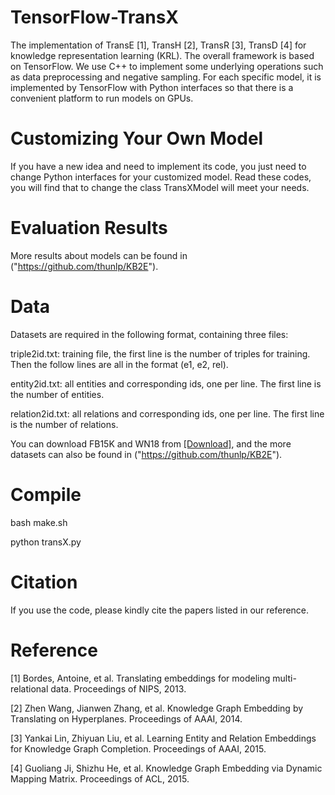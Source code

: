 # TensorFlow-TransX

The implementation of TransE [1], TransH [2], TransR [3], TransD [4] for knowledge representation learning (KRL). The overall framework is based on TensorFlow. We use C++ to implement some underlying operations such as data preprocessing and negative sampling. For each specific model, it is implemented by TensorFlow with Python interfaces so that there is a convenient platform to run models on GPUs. 


# Customizing Your Own Model

If you have a new idea and need to implement its code, you just need to change Python interfaces for your customized model. Read these codes, you will find that to change the class TransXModel will meet your needs.

# Evaluation Results

More results about models can be found in ("https://github.com/thunlp/KB2E").

# Data

Datasets are required in the following format, containing three files:

triple2id.txt: training file, the first line is the number of triples for training. Then the follow lines are all in the format (e1, e2, rel).

entity2id.txt: all entities and corresponding ids, one per line. The first line is the number of entities.

relation2id.txt: all relations and corresponding ids, one per line. The first line is the number of relations.

You can download FB15K and WN18 from [[Download]](https://github.com/thunlp/Fast-TransX/tree/master/data), and the more datasets can also be found in ("https://github.com/thunlp/KB2E").

# Compile

bash make.sh

python transX.py

# Citation

If you use the code, please kindly cite the papers listed in our reference.

# Reference

[1] Bordes, Antoine, et al. Translating embeddings for modeling multi-relational data. Proceedings of NIPS, 2013.

[2]	Zhen Wang, Jianwen Zhang, et al. Knowledge Graph Embedding by Translating on Hyperplanes. Proceedings of AAAI, 2014.

[3] Yankai Lin, Zhiyuan Liu, et al. Learning Entity and Relation Embeddings for Knowledge Graph Completion. Proceedings of AAAI, 2015.

[4] Guoliang Ji, Shizhu He, et al. Knowledge Graph Embedding via Dynamic Mapping Matrix. Proceedings of ACL, 2015.
